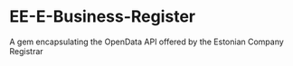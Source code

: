 # EE-E-Business-Register
A gem encapsulating the OpenData API offered by the Estonian Company Registrar
